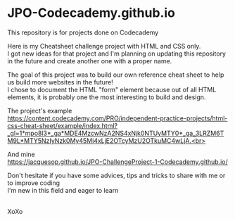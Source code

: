 # JPO-Codecademy.github.io
This repository is for projects done on Codecademy<br>

Here is my Cheatsheet challenge project with HTML and CSS only.<br>
I got new ideas for that project and I'm planning on updating this repository in the future and create another one with a proper name.<br>

The goal of this project was to build our own reference cheat sheet to help us build more websites in the future!<br>
I chose to document the HTML "form" element because out of all HTML elements, it is probably one the most interesting to build and design.<br>

The project's example<br>
https://content.codecademy.com/PRO/independent-practice-projects/html-css-cheat-sheet/example/index.html?_gl=1*mpo8l3*_ga*MDE4MzcwNzA2NS4xNjk0NTUyMTY0*_ga_3LRZM6TM9L*MTY5NzIyNzk0My45Mi4xLjE2OTcyMzU2OTkuMC4wLjA.<br><br>

And mine<br>
https://jacquesop.github.io/JPO-ChallengeProject-1-Codecademy.github.io/

Don't hesitate if you have some advices, tips and tricks to share with me or to improve coding<br>
I'm new in this field and eager to learn<br><br>

XoXo
